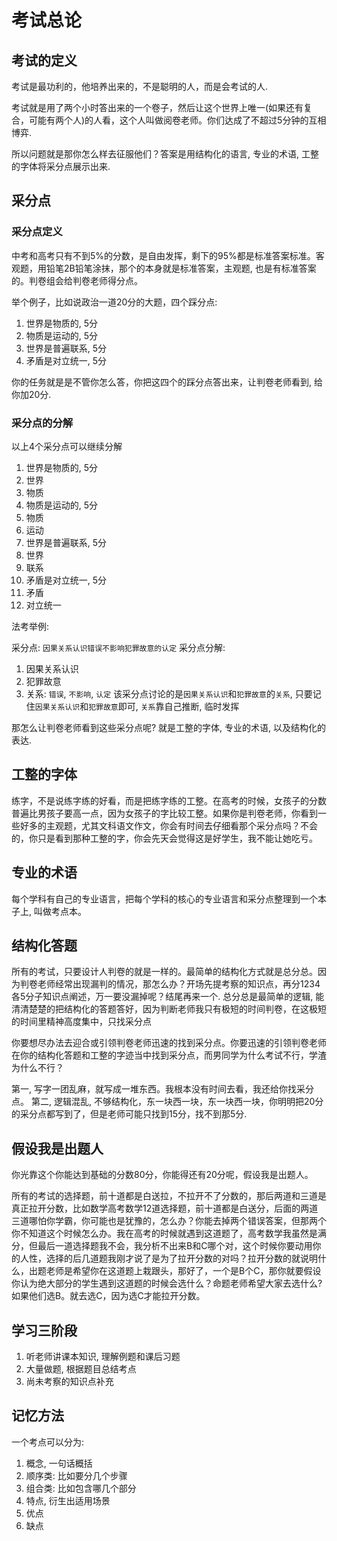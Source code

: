 # 考试总论

## 考试的定义

考试是最功利的，他培养出来的，不是聪明的人，而是会考试的人.

考试就是用了两个小时答出来的一个卷子，然后让这个世界上唯一(如果还有复合，可能有两个人)的人看，这个人叫做阅卷老师。你们达成了不超过5分钟的互相博弈. 

所以问题就是那你怎么样去征服他们？答案是用结构化的语言, 专业的术语, 工整的字体将采分点展示出来.

## 采分点

### 采分点定义

中考和高考只有不到5%的分数，是自由发挥，剩下的95%都是标准答案标准。客观题，用铅笔2B铅笔涂抹，那个的本身就是标准答案，主观题, 也是有标准答案的。判卷组会给判卷老师得分点。

举个例子，比如说政治一道20分的大题，四个踩分点:

1. 世界是物质的, 5分
2. 物质是运动的, 5分
3. 世界是普遍联系, 5分
4. 矛盾是对立统一, 5分

你的任务就是是不管你怎么答，你把这四个的踩分点答出来，让判卷老师看到, 给你加20分.

### 采分点的分解
以上4个采分点可以继续分解

1. 世界是物质的, 5分
  1. 世界
  2. 物质
2. 物质是运动的, 5分
  1. 物质
  2. 运动
3. 世界是普遍联系, 5分
  1. 世界
  2. 联系
4. 矛盾是对立统一, 5分
  1. 矛盾
  2. 对立统一


法考举例:

采分点: `因果关系认识错误不影响犯罪故意的认定`
采分点分解:
1. 因果关系认识
2. 犯罪故意
3. 关系: `错误`, `不影响`, `认定`
该采分点讨论的是`因果关系认识`和`犯罪故意`的`关系`, 只要记住`因果关系认识`和`犯罪故意`即可, `关系`靠自己推断, 临时发挥

那怎么让判卷老师看到这些采分点呢? 就是工整的字体, 专业的术语, 以及结构化的表达.


## 工整的字体

练字，不是说练字练的好看，而是把练字练的工整。在高考的时候，女孩子的分数普遍比男孩子要高一点，因为女孩子的字比较工整。如果你是判卷老师，你看到一些好多的主观题，尤其文科语文作文，你会有时间去仔细看那个采分点吗？不会的，你只是看到那种工整的字，你会先天会觉得这是好学生，我不能让她吃亏。

## 专业的术语

每个学科有自己的专业语言，把每个学科的核心的专业语言和采分点整理到一个本子上, 叫做考点本。

## 结构化答题

所有的考试，只要设计人判卷的就是一样的。最简单的结构化方式就是总分总。因为判卷老师经常出现漏判的情况，那怎么办？开场先提考察的知识点，再分1234各5分子知识点阐述，万一要没漏掉呢？结尾再来一个. 总分总是最简单的逻辑, 能清清楚楚的把结构化的答题答好，因为判断老师我只有极短的时间判卷，在这极短的时间里精神高度集中，只找采分点

你要想尽办法去迎合或引领判卷老师迅速的找到采分点。你要迅速的引领判卷老师在你的结构化答题和工整的字迹当中找到采分点，而男同学为什么考试不行，学渣为什么不行？

第一, 写字一团乱麻，就写成一堆东西。我根本没有时间去看，我还给你找采分点。
第二, 逻辑混乱, 不够结构化，东一块西一块，东一块西一块，你明明把20分的采分点都写到了，但是老师可能只找到15分，找不到那5分.

## 假设我是出题人

你光靠这个你能达到基础的分数80分，你能得还有20分呢，假设我是出题人。

所有的考试的选择题，前十道都是白送拉，不拉开不了分数的，那后两道和三道是真正拉开分数，比如数学高考数学12道选择题，前十道都是白送分，后面的两道三道哪怕你学霸，你可能也是犹豫的，怎么办？你能去掉两个错误答案，但那两个你不知道这个时候怎么办。我在高考的时候就遇到这道题了，高考数学我虽然是满分，但最后一道选择题我不会，我分析不出来B和C哪个对，这个时候你要动用你的人性，选择的后几道题我刚才说了是为了拉开分数的对吗？拉开分数的就说明什么，出题老师是希望你在这道题上栽跟头，那好了，一个是B个C，那你就要假设你认为绝大部分的学生遇到这道题的时候会选什么？命题老师希望大家去选什么? 如果他们选B。就去选C，因为选C才能拉开分数。



## 学习三阶段

1. 听老师讲课本知识, 理解例题和课后习题
2. 大量做题, 根据题目总结考点
3. 尚未考察的知识点补充



## 记忆方法

一个考点可以分为:

1. 概念, 一句话概括
  1. 顺序类: 比如要分几个步骤
  2. 组合类: 比如包含哪几个部分
2. 特点, 衍生出适用场景
  1. 优点
  2. 缺点




